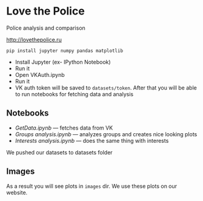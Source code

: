 # Love the Police
Police analysis and comparison

http://lovethepolice.ru

```pip install jupyter numpy pandas matplotlib```

* Install Jupyter (ex- IPython Notebook)
* Run it
* Open VKAuth.ipynb
* Run it
* VK auth token will be saved to `datasets/token`. After that you will be able to run notebooks for fetching data and analysis

## Notebooks

* *GetData.ipynb* — fetches data from VK
* *Groups analysis.ipynb* — analyzes groups and creates nice looking plots
* *Interests analysis.ipynb* — does the same thing with interests

We pushed our datasets to datasets folder

## Images

As a result you will see plots in `images` dir. We use these plots on our website.
